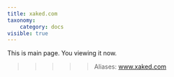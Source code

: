 ```yaml
---
title: xaked.com
taxonomy:
    category: docs
visible: true
---
```


This is main page. You viewing it now.
>>>>>Aliases: www.xaked.com